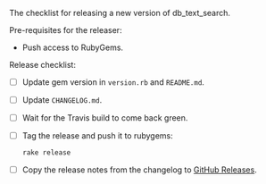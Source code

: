 The checklist for releasing a new version of db_text_search.

Pre-requisites for the releaser:

* Push access to RubyGems.

Release checklist:

- [ ] Update gem version in `version.rb` and `README.md`.
- [ ] Update `CHANGELOG.md`.
- [ ] Wait for the Travis build to come back green.
- [ ] Tag the release and push it to rubygems:

  ```bash
  rake release
  ```
- [ ] Copy the release notes from the changelog to [GitHub Releases](https://github.com/thredded/db_text_search/releases).
